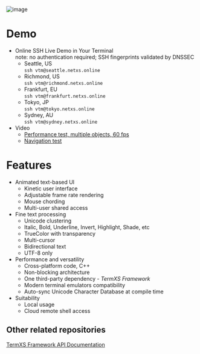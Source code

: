 ![image](https://dice.netxs.online/cloud/vtm/vtm_demo.png)

# Demo
- Online SSH Live Demo in Your Terminal  
note: no authentication required; SSH fingerprints validated by DNSSEC
  - Seattle, US  
    `ssh vtm@seattle.netxs.online`
  - Richmond, US  
    `ssh vtm@richmond.netxs.online`
  - Frankfurt, EU  
    `ssh vtm@frankfurt.netxs.online`
  - Tokyo, JP  
    `ssh vtm@tokyo.netxs.online`
  - Sydney, AU  
    `ssh vtm@sydney.netxs.online`
- Video
  - [Performance test, multiple objects, 60 fps](https://youtu.be/mQVOlCJZZ4w)
  - [Navigation test](https://youtu.be/5h1fJ-es8kQ)

# Features
- Animated text-based UI
  - Kinetic user interface
  - Adjustable frame rate rendering
  - Mouse chording
  - Multi-user shared access
- Fine text processing
  - Unicode clustering
  - Italic, Bold, Underline, Invert, Highlight, Shade, etc
  - TrueColor with transparency
  - Multi-cursor
  - Bidirectional text
  - UTF-8 only
- Performance and versatility  
  - Cross-platform code, C++
  - Non-blocking architecture
  - One third-party dependency - _TermXS Framework_
  - Modern terminal emulators compatibility
  - Auto-sync Unicode Character Database at compile time
- Suitability
  - Local usage
  - Cloud remote shell access

## Other related repositories
[TermXS Framework API Documentation](https://github.com/netxs-group/TermXS-Docs)
